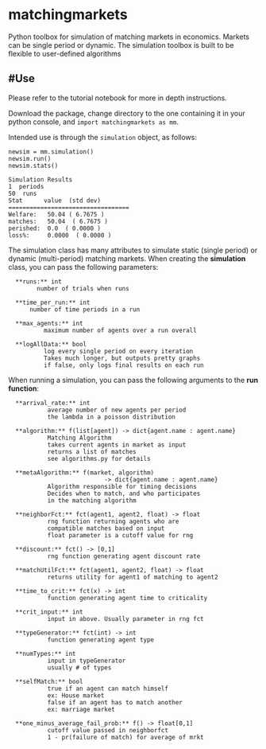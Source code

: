 # matchingmarkets
Python toolbox for simulation of matching markets in economics. Markets can be single period or dynamic. The simulation toolbox is built to be flexible to user-defined algorithms

#Use
----------------------------------------------------------------------
Please refer to the tutorial notebook for more in depth instructions.

Download the package, change directory to the one containing it in your python console, and `import matchingmarkets as mm`.

Intended use is through the `simulation` object, as follows:

    newsim = mm.simulation()
    newsim.run()
    newsim.stats()
    
    Simulation Results
    1  periods
    50  runs
    Stat      value  (std dev)
    ==================================
    Welfare:   50.04 ( 6.7675 )
    matches:   50.04  ( 6.7675 )
    perished:  0.0  ( 0.0000 )
    loss%:     0.0000  ( 0.0000 )
   
The simulation class has many attributes to simulate static (single period) or dynamic (multi-period) matching markets. 
When creating the **simulation** class, you can pass the following parameters:

      **runs:** int
            number of trials when runs

      **time_per_run:** int
          number of time periods in a run

      **max_agents:** int
              maximum number of agents over a run overall

      **logAllData:** bool
              log every single period on every iteration
              Takes much longer, but outputs pretty graphs
              if false, only logs final results on each run


When running a simulation, you can pass the following arguments to the **run function**:


      **arrival_rate:** int
               average number of new agents per period
               the lambda in a poisson distribution

      **algorithm:** f(list[agent]) -> dict{agent.name : agent.name}
               Matching Algorithm
               takes current agents in market as input
               returns a list of matches
               see algorithms.py for details

      **metaAlgorithm:** f(market, algorithm)
                               -> dict{agent.name : agent.name}
               Algorithm responsible for timing decisions
               Decides when to match, and who participates
               in the matching algorithm

      **neighborFct:** fct(agent1, agent2, float) -> float
               rng function returning agents who are
               compatible matches based on input
               float parameter is a cutoff value for rng

      **discount:** fct() -> [0,1]
               rng function generating agent discount rate

      **matchUtilFct:** fct(agent1, agent2, float) -> float
               returns utility for agent1 of matching to agent2

      **time_to_crit:** fct(x) -> int
               function generating agent time to criticality

      **crit_input:** int
               input in above. Usually parameter in rng fct

      **typeGenerator:** fct(int) -> int
               function generating agent type

      **numTypes:** int
               input in typeGenerator
               usually # of types

      **selfMatch:** bool
               true if an agent can match himself
               ex: House market
               false if an agent has to match another
               ex: marriage market

      **one_minus_average_fail_prob:** f() -> float[0,1]
               cutoff value passed in neighborfct
               1 - pr(failure of match) for average of mrkt
